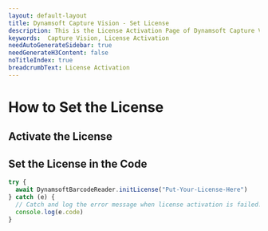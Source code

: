 ```yaml
---
layout: default-layout
title: Dynamsoft Capture Vision - Set License
description: This is the License Activation Page of Dynamsoft Capture Vision.
keywords:  Capture Vision, License Activation
needAutoGenerateSidebar: true
needGenerateH3Content: false
noTitleIndex: true
breadcrumbText: License Activation
---
```


# How to Set the License

## Activate the License

## Set the License in the Code

```js
try {
  await DynamsoftBarcodeReader.initLicense("Put-Your-License-Here")
} catch (e) {
  // Catch and log the error message when license activation is failed.
  console.log(e.code)
}
```
